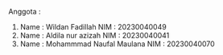 Anggota :
1. Name : Wildan Fadillah
   NIM  : 20230040049
2. Name : Aldila nur azizah
   NIM  : 20230040041
3. Name : Mohammmad Naufal Maulana
   NIM  : 20230040070

